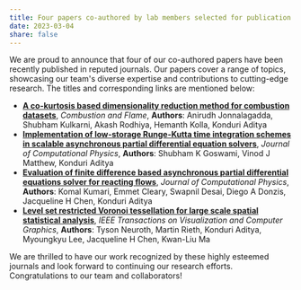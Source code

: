 ```yaml
---
title: Four papers co-authored by lab members selected for publication in journals
date: 2023-03-04
share: false
---
```



<!--more-->
We are proud to announce that four of our co-authored papers have been recently published in reputed journals. Our papers cover a range of topics, showcasing our team's diverse expertise and contributions to cutting-edge research. The titles and corresponding links are mentioned below:

- [**A co-kurtosis based dimensionality reduction method for combustion datasets**](https://doi.org/10.1016/j.combustflame.2023.112635), *Combustion and Flame*, **Authors**: Anirudh Jonnalagadda, Shubham Kulkarni, Akash Rodhiya, Hemanth Kolla, Konduri Aditya
- [**Implementation of low-storage Runge-Kutta time integration schemes in scalable asynchronous partial differential equation solvers**](https://doi.org/10.1016/j.jcp.2023.111922), *Journal of Computational Physics*, **Authors**: Shubham K Goswami, Vinod J Matthew, Konduri Aditya
- [**Evaluation of finite difference based asynchronous partial differential equations solver for reacting flows**](https://doi.org/10.1016/j.jcp.2023.111906), *Journal of Computational Physics*, **Authors**: Komal Kumari, Emmet Cleary, Swapnil Desai, Diego A Donzis, Jacqueline H Chen, Konduri Aditya
- [**Level set restricted Voronoi tessellation for large scale spatial statistical analysis**](https://doi.org/10.1109/TVCG.2022.3209473), *IEEE Transactions on Visualization and Computer Graphics*, **Authors**: Tyson Neuroth, Martin Rieth, Konduri Aditya, Myoungkyu Lee, Jacqueline H Chen, Kwan-Liu Ma

We are thrilled to have our work recognized by these highly esteemed journals and look forward to continuing our research efforts. Congratulations to our team and collaborators!


<!-- A contingent from the lab consisting of Dr. Aditya, Anirudh, Shubham, Raj, Priyabrat and Dibyajyoti attended SIAM CSE'23 held in Amsterdam, The Netherlands from 26th February to 3rd March 2023. They presented their research work on the following themes:

- **Anirudh:** Application of co-kurtosis based reduced order models for combustion datasets
- **Shubham:** Stability analysis of the asynchronous discontinuous-Galerkin method
- **Raj:** A multiscale framework for hydrogen combustion: Chemical kinetic modelling via ReaxFF and ab-initio molecular dynamics
- **Priyabrat:** Reconstruction of unresolved small-scale structures in isotropic turbulence using deep learning
- **Dibyajyoti:** A co-kurtosis based dimensionality reduction with neural network based reconstruction of chemical kinetics in reacting flows 

We also congratulate Shubham for receiving the **SIAM Student Travel Award** and the **ODAA IISc Student Travel Grant**.

The conference, as well as the city of Amsterdam were an amazing experience filled with learning, networking, and fun! -->